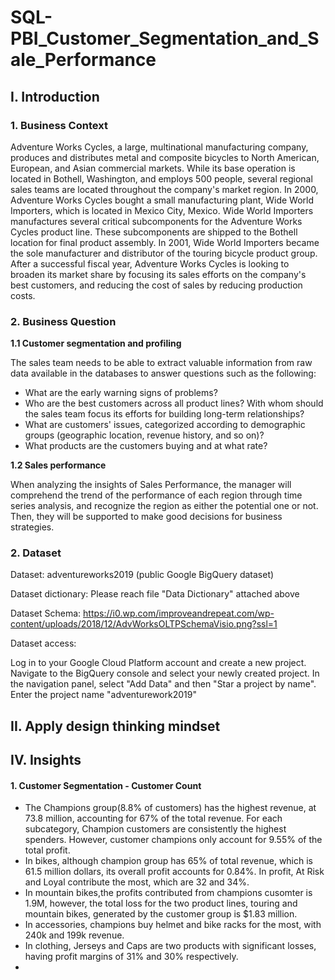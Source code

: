 # SQL-PBI_Customer_Segmentation_and_Sale_Performance

## I. Introduction 

### 1. Business Context

Adventure Works Cycles, a large, multinational manufacturing company, produces and distributes metal and composite bicycles to North American, European, and Asian commercial markets. While its base operation is located in Bothell, Washington, and employs 500 people, several regional sales teams are located throughout the company's market region. In 2000, Adventure Works Cycles bought a small manufacturing plant, Wide World Importers, which is located in Mexico City, Mexico. Wide World Importers manufactures several critical subcomponents for the Adventure Works Cycles product line. These subcomponents are shipped to the Bothell location for final product assembly. In 2001, Wide World Importers became the sole manufacturer and distributor of the touring bicycle product group.
After a successful fiscal year, Adventure Works Cycles is looking to broaden its market share by focusing its sales efforts on the company's best customers, and reducing the cost of sales by reducing production costs.

### 2. Business Question 
 **1.1 Customer segmentation and profiling** 
 
 The sales team needs to be able to extract valuable information from raw data available in the databases to answer questions such as the following:
- What are the early warning signs of problems?
- Who are the best customers across all product lines? With whom should the sales team focus its efforts for building long-term relationships?
- What are customers' issues, categorized according to demographic groups (geographic location, revenue history, and so on)?
- What products are the customers buying and at what rate?

**1.2 Sales performance** 

When analyzing the insights of Sales Performance, the manager will comprehend the trend of the performance of each region through time series analysis, and recognize the region as either the potential one or not. Then, they will be supported to make good decisions for business strategies.

### 2. Dataset

Dataset: adventureworks2019 (public Google BigQuery dataset)

Dataset dictionary: Please reach file "Data Dictionary" attached above

Dataset Schema: https://i0.wp.com/improveandrepeat.com/wp-content/uploads/2018/12/AdvWorksOLTPSchemaVisio.png?ssl=1

Dataset access:

Log in to your Google Cloud Platform account and create a new project.
Navigate to the BigQuery console and select your newly created project.
In the navigation panel, select "Add Data" and then "Star a project by name".
Enter the project name "adventurework2019"

## II. Apply design thinking mindset


## IV. Insights
#### 1. Customer Segmentation - Customer Count
- The Champions group(8.8% of customers) has the highest revenue, at 73.8 million, accounting for 67% of the total revenue. For each subcategory, Champion customers are consistently the highest spenders. However, customer champions only account for 9.55% of the total profit.
- In bikes, although champion group has 65% of total revenue, which is 61.5 million dollars, its overall profit accounts for 0.84%. In profit, At Risk and Loyal contribute the most, which are 32 and 34%.
- In mountain bikes,the profits contributed from champions cusomter is 1.9M, however, the total loss for the two product lines, touring and mountain bikes, generated by the customer group is $1.83 million.
- In accessories, champions buy  helmet and bike racks for the most, with 240k and 199k revenue.
- In clothing, Jerseys and Caps are two products with significant losses, having profit margins of 31% and 30% respectively.
- 

